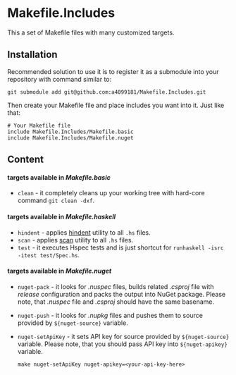 # Makefile.Includes

This a set of Makefile files with many customized targets.

## Installation

Recommended solution to use it is to register it as a submodule into your repository with command similar to:

	git submodule add git@github.com:a4099181/Makefile.Includes.git

Then create your Makefile file and place includes you want into it. Just like that:

	# Your Makefile file
	include Makefile.Includes/Makefile.basic
	include Makefile.Includes/Makefile.nuget

## Content

#### targets available in *Makefile.basic*
  * `clean` - it completely cleans up your working tree with hard-core command `git clean -dxf`.

#### targets available in *Makefile.haskell*
  * `hindent` - applies [hindent] utility to all `.hs` files.
  * `scan` - applies [scan] utility to all `.hs` files.
  * `test` - it executes Hspec tests and is just shortcut for `runhaskell -isrc -itest test/Spec.hs`.

#### targets available in *Makefile.nuget*
  * `nuget-pack` - it looks for *.nuspec* files, builds related *.csproj* file with *release* configuration and packs the output into NuGet package. Please note, that *.nuspec* file and *.csproj* should have the same basename.
  * `nuget-push` - it looks for *.nupkg* files and pushes them to source provided by `${nuget-source}` variable.
  * `nuget-setApiKey` - it sets API key for source provided by `${nuget-source}` variable. Please note, that you should pass API key into `${nuget-apikey}` variable.

    ```shell
    make nuget-setApiKey nuget-apikey=<your-api-key-here>
    ```

[hindent]: https://github.com/chrisdone/hindent
[scan]: http://hackage.haskell.org/package/scan

